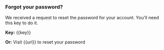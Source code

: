 ### Forgot your password?

We received a request to reset the password for your account. You'll
need this key to do it.

__Key:__
{{key}}

__Or:__
Visit {{url}} to reset your password
